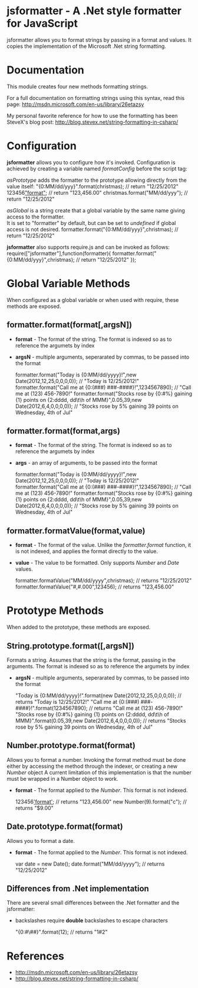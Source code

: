 jsformatter - A .Net style formatter for JavaScript
===========
jsformatter allows you to format strings by passing in a format and values.  It copies the implementation of the Microsoft .Net string formatting.

Documentation
=============
This module creates four new methods formatting strings.  

For a full documentation on formatting strings using this syntax, read this page: http://msdn.microsoft.com/en-us/library/26etazsy

My personal favorite reference for how to use the formatting has been SteveX's blog post: http://blog.stevex.net/string-formatting-in-csharp/

Configuration
=============

**jsformatter** allows you to configure how it's invoked. Configuration is achieved by creating a variable named *formatConfig* before the script tag:
	<script type="text/javascript">
		var formatConfig = {
			asPrototype = "true",
			asGlobal = "formatter"
		};
	</script>
	<script type="text/javascript" src="jsformatter.js"></script>

*asPrototype* adds the formatter to the prototype allowing directly from the value itself:
	"{0:MM/dd/yyy}".format(christmas); // return "12/25/2012"
	123456["format"]("#,#.00"); // return "123,456.00"
	christmas.format("MM/dd/yyy"); // return "12/25/2012"
	
*asGlobal* is a string create that a global variable by the same name giving access to the formatter.  
It is set to "formatter" by default, but can be set to *undefined* if global access is not desired.
 	formatter.format("{0:MM/dd/yyy}",christmas); // return "12/25/2012"
 	 	
**jsformatter** also supports require.js and can be invoked as follows:
 	require(["jsformatter"],function(formatter){
 		formatter.format("{0:MM/dd/yyy}",christmas);  // return "12/25/2012"
 	});
 
Global Variable Methods
=======================
When configured as a global variable or when used with require, these methods are exposed.

formatter.format(format[,argsN])
--------------------------------

 * **format** - The format of the string.  The format is indexed so as to reference the argumets by index
 * **argsN** - multiple arguments, seperarated by commas, to be passed into the format

	formatter.format("Today is {0:MM/dd/yyyy}!",new Date(2012,12,25,0,0,0,0)); // "Today is 12/25/2012!"
	formatter.format("Call me at {0:(###) ###-####}!",1234567890); // "Call me at (123) 456-7890!"
	formatter.format("Stocks rose by {0:#%} gaining {1} points on {2:dddd, dd\\t\\h of MMM}",0.05,39,new Date(2012,6,4,0,0,0,0)); // "Stocks rose by 5% gaining 39 points on Wednesday, 4th of Jul"

formatter.format(format,args)
--------------------------------

 * **format** - The format of the string.  The format is indexed so as to reference the argumets by index
 * **args** - an array of arguments, to be passed into the format

	formatter.format("Today is {0:MM/dd/yyyy}!",new Date(2012,12,25,0,0,0,0)); // "Today is 12/25/2012!"
	formatter.format("Call me at {0:(###) ###-####}!",1234567890); // "Call me at (123) 456-7890!"
	formatter.format("Stocks rose by {0:#%} gaining {1} points on {2:dddd, dd\\t\\h of MMM}",0.05,39,new Date(2012,6,4,0,0,0,0)); // "Stocks rose by 5% gaining 39 points on Wednesday, 4th of Jul"


formatter.formatValue(format,value)
-----------------------------------

 * **format** - The format of the value.  Unlike the *formatter.format* function, it is not indexed, and applies the format directly to the value.
 * **value** - The value to be formatted.  Only supports *Number* and *Date* values.

	formatter.formatValue("MM/dd/yyyy",christmas);  // returns "12/25/2012"
	formatter.formatValue("#,#.000",123456);  // returns "123,456.00"

Prototype Methods
=================

When added to the prototype, these methods are exposed.

String.prototype.format([,argsN])
---------------------------------

Formats a string.  Assumes that the string is the format, passing in the arguments. The format is indexed so as to reference the argumets by index

 * **argsN** - multiple arguments, seperarated by commas, to be passed into the format

	"Today is {0:MM/dd/yyyy}!".format(new Date(2012,12,25,0,0,0,0)); // returns "Today is 12/25/2012!"
	"Call me at {0:(###) ###-####}!".format(1234567890); // returns "Call me at (123) 456-7890!"
	"Stocks rose by {0:#%} gaining {1} points on {2:dddd, dd\\t\\h of MMM}".format(0.05,39,new Date(2012,6,4,0,0,0,0)); // returns "Stocks rose by 5% gaining 39 points on Wednesday, 4th of Jul"

Number.prototype.format(format)
---------------------

Allows you to format a number.  Invoking the format method must be done either by accessing the method through the indexer, or creating a new *Number* object
A current limitation of this implementation is that the number must be wrapped in a Number object to work.

 * **format** - The format applied to the *Number*.  This format is not indexed.

	123456['format']("#,#.00"); // returns "123,456.00"
	new Number(9).format("c"); // returns "$9.00"

Date.prototype.format(format)
-------------------

Allows you to format a date.

 * **format** - The format applied to the *Number*.  This format is not indexed.

	var date = new Date();
	date.format("MM/dd/yyyy"); // returns "12/25/2012"

Differences from .Net implementation
------------------------------------

There are several small differences between the .Net formatter and the jsformatter:

* backslashes require **double** backslashes to escape characters

	"{0:#\\##}".format(12); // returns "1#2"

References
==========

* http://msdn.microsoft.com/en-us/library/26etazsy
* http://blog.stevex.net/string-formatting-in-csharp/
